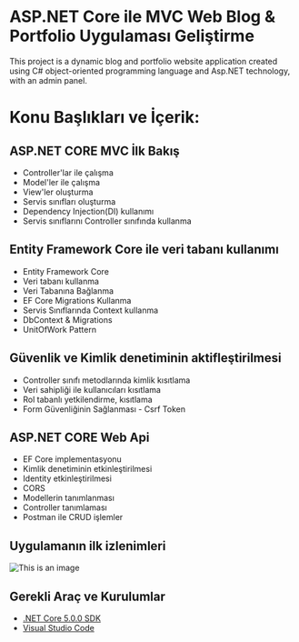 # ASP.NET Core ile MVC Web Blog & Portfolio Uygulaması Geliştirme 

This project is a dynamic blog and portfolio website application created using C# object-oriented programming language and Asp.NET technology, with an admin panel.

# Konu Başlıkları ve İçerik:

## ASP.NET CORE MVC İlk Bakış

* Controller'lar ile çalışma
* Model'ler ile çalışma
* View'ler oluşturma
* Servis sınıfları oluşturma
* Dependency Injection(DI) kullanımı
* Servis sınıflarını Controller sınıfında kullanma
  
## Entity Framework Core ile veri tabanı kullanımı

* Entity Framework Core 
* Veri tabanı kullanma
* Veri Tabanına Bağlanma
* EF Core Migrations Kullanma
* Servis Sınıflarında Context kullanma
* DbContext & Migrations
* UnitOfWork Pattern

## Güvenlik ve Kimlik denetiminin aktifleştirilmesi

* Controller sınıfı metodlarında kimlik kısıtlama
* Veri sahipliği ile kullanıcıları kısıtlama
* Rol tabanlı yetkilendirme, kısıtlama
* Form Güvenliğinin Sağlanması - Csrf Token
  
## ASP.NET CORE Web Api

* EF Core implementasyonu
* Kimlik denetiminin etkinleştirilmesi
* Identity etkinleştirilmesi
* CORS
* Modellerin tanımlanması
* Controller tanımlaması
* Postman ile CRUD işlemler

## Uygulamanın ilk izlenimleri

![This is an image](https://github.com/Memo-Lee/BlogAndPortfolioMvc/blob/main/BlogMvc.webui/wwwroot/images/Sc.png)


## Gerekli Araç ve Kurulumlar

* [.NET Core 5.0.0 SDK](https://dotnet.microsoft.com/download)
* [Visual Studio Code](https://code.visualstudio.com/)
